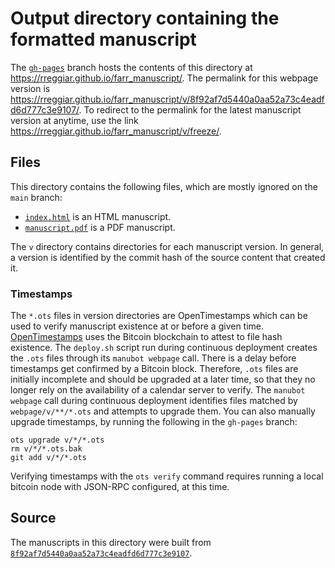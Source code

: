 # Output directory containing the formatted manuscript

The [`gh-pages`](https://github.com/rreggiar/farr_manuscript/tree/gh-pages) branch hosts the contents of this directory at <https://rreggiar.github.io/farr_manuscript/>.
The permalink for this webpage version is <https://rreggiar.github.io/farr_manuscript/v/8f92af7d5440a0aa52a73c4eadfd6d777c3e9107/>.
To redirect to the permalink for the latest manuscript version at anytime, use the link <https://rreggiar.github.io/farr_manuscript/v/freeze/>.

## Files

This directory contains the following files, which are mostly ignored on the `main` branch:

+ [`index.html`](index.html) is an HTML manuscript.
+ [`manuscript.pdf`](manuscript.pdf) is a PDF manuscript.

The `v` directory contains directories for each manuscript version.
In general, a version is identified by the commit hash of the source content that created it.

### Timestamps

The `*.ots` files in version directories are OpenTimestamps which can be used to verify manuscript existence at or before a given time.
[OpenTimestamps](https://opentimestamps.org/) uses the Bitcoin blockchain to attest to file hash existence.
The `deploy.sh` script run during continuous deployment creates the `.ots` files through its `manubot webpage` call.
There is a delay before timestamps get confirmed by a Bitcoin block.
Therefore, `.ots` files are initially incomplete and should be upgraded at a later time, so that they no longer rely on the availability of a calendar server to verify.
The `manubot webpage` call during continuous deployment identifies files matched by `webpage/v/**/*.ots` and attempts to upgrade them.
You can also manually upgrade timestamps, by running the following in the `gh-pages` branch:

```shell
ots upgrade v/*/*.ots
rm v/*/*.ots.bak
git add v/*/*.ots
```

Verifying timestamps with the `ots verify` command requires running a local bitcoin node with JSON-RPC configured, at this time.

## Source

The manuscripts in this directory were built from
[`8f92af7d5440a0aa52a73c4eadfd6d777c3e9107`](https://github.com/rreggiar/farr_manuscript/commit/8f92af7d5440a0aa52a73c4eadfd6d777c3e9107).
